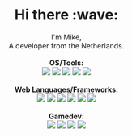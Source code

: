<h1 align="center">Hi there :wave:</h1>

<p align="center">
  I'm Mike, <br>A developer from the Netherlands.<br>
  <br>
  <b>OS/Tools:</b>
  <br>
  <img src="https://img.shields.io/badge/-MacOS-informational?style=flat&logo=apple&logoColor=a599e9&color=2D2B55" />
  <img src="https://img.shields.io/badge/-PhpStorm-informational?style=flat&logo=phpstorm&logoColor=a599e9&color=2D2B55" />
  <img src="https://img.shields.io/badge/-VS_Code-informational?style=flat&logo=visualstudiocode&logoColor=a599e9&color=2D2B55" />
  <img src="https://img.shields.io/badge/-Docker/Orbstack-informational?style=flat&logo=docker&logoColor=a599e9&color=2D2B55" />
  <img src="https://img.shields.io/badge/-DDEV-informational?style=flat&logo=docker&logoColor=a599e9&color=2D2B55" />
  <br><br>
  <b>Web Languages/Frameworks:</b>
  <br>
  <img src="https://img.shields.io/badge/-Craft_cms-informational?style=flat&logo=craftcms&logoColor=a599e9&color=2D2B55" />
  <img src="https://img.shields.io/badge/-PHP/Twig-informational?style=flat&logo=php&logoColor=a599e9&color=2D2B55" />
  <img src="https://img.shields.io/badge/-CSS/SCSS-informational?style=flat&logo=css3&logoColor=a599e9&color=2D2B55" />
  <img src="https://img.shields.io/badge/-Tailwind-informational?style=flat&logo=tailwindcss&logoColor=a599e9&color=2D2B55" />
  <img src="https://img.shields.io/badge/-Javascript/Alpine-informational?style=flat&logo=javascript&logoColor=a599e9&color=2D2B55" />
  <img src="https://img.shields.io/badge/-Astro-informational?style=flat&logo=astro&logoColor=a599e9&color=2D2B55" />
  <br><br>
  <b>Gamedev:</b>
  <br>
  <img src="https://img.shields.io/badge/-Phaser-informational?style=flat&logo=phaser&logoColor=a599e9&color=2D2B55" />
  <img src="https://img.shields.io/badge/-gimp-informational?style=flat&logo=gimp&logoColor=a599e9&color=2D2B55" />
  <img src="https://img.shields.io/badge/-Pixelorama-informational?style=flat&logo=pixelorama&logoColor=a599e9&color=2D2B55" />
  <img src="https://img.shields.io/badge/-LMMS-informational?style=flat&logo=lmms&logoColor=a599e9&color=2D2B55" />
  <br><br>
</p>
